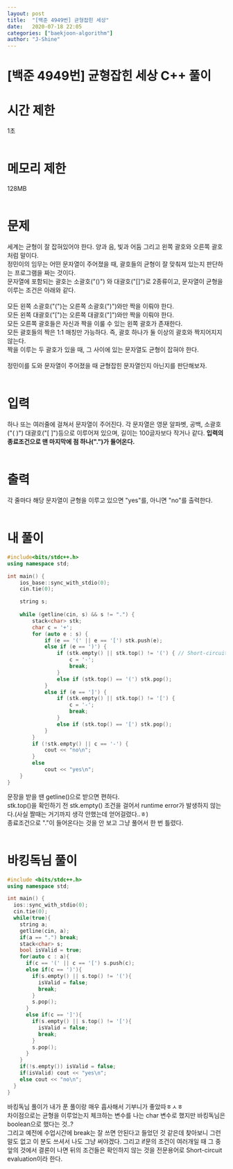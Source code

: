 ```yaml
---
layout: post
title:  "[백준 4949번] 균형잡힌 세상"
date:   2020-07-18 22:05
categories: ["baekjoon-algorithm"]
author: "J-Shine"
---
```

# \[백준 4949번] 균형잡힌 세상 C++ 풀이
# 시간 제한
1초<br><br>

# 메모리 제한
128MB<br><br>

# 문제  
세계는 균형이 잘 잡혀있어야 한다. 양과 음, 빛과 어둠 그리고 왼쪽 괄호와 오른쪽 괄호처럼 말이다.<br>
정민이의 임무는 어떤 문자열이 주어졌을 때, 괄호들의 균형이 잘 맞춰져 있는지 판단하는 프로그램을 짜는 것이다.<br>
문자열에 포함되는 괄호는 소괄호("()") 와 대괄호("[]")로 2종류이고, 문자열이 균형을 이루는 조건은 아래와 같다.<br><br>
모든 왼쪽 소괄호("(")는 오른쪽 소괄호(")")와만 짝을 이뤄야 한다.<br>
모든 왼쪽 대괄호("[")는 오른쪽 대괄호("]")와만 짝을 이뤄야 한다.<br>
모든 오른쪽 괄호들은 자신과 짝을 이룰 수 있는 왼쪽 괄호가 존재한다.<br>
모든 괄호들의 짝은 1:1 매칭만 가능하다. 즉, 괄호 하나가 둘 이상의 괄호와 짝지어지지 않는다.<br>
짝을 이루는 두 괄호가 있을 때, 그 사이에 있는 문자열도 균형이 잡혀야 한다.<br><br>
정민이를 도와 문자열이 주어졌을 때 균형잡힌 문자열인지 아닌지를 판단해보자.<br><br>

# 입력  
하나 또는 여러줄에 걸쳐서 문자열이 주어진다. 각 문자열은 영문 알파벳, 공백, 소괄호("( )") 대괄호("[ ]")등으로 이루어져 있으며, 길이는 100글자보다 작거나 같다.
**입력의 종료조건으로 맨 마지막에 점 하나(".")가 들어온다.**<br><br>
# 출력  

각 줄마다 해당 문자열이 균형을 이루고 있으면 "yes"를, 아니면 "no"를 출력한다.<br><br>

# 내 풀이

```c++
#include<bits/stdc++.h>
using namespace std;

int main() {
	ios_base::sync_with_stdio(0);
	cin.tie(0);

	string s;
	
	while (getline(cin, s) && s != ".") {
		stack<char> stk;
		char c = '+';
		for (auto e : s) {
			if (e == '(' || e == '[') stk.push(e);
			else if (e == ')') {
				if (stk.empty() || stk.top() != '(') { // Short-circuit evaluation
					c = '-';
					break;
				}
				else if (stk.top() == '(') stk.pop();
			}
			else if (e == ']') {
				if (stk.empty() || stk.top() != '[') {
					c = '-';
					break;
				}
				else if (stk.top() == '[') stk.pop();
			}
		}
		if (!stk.empty() || c == '-') {
			cout << "no\n";
		}
		else
			cout << "yes\n";
	}
}
```
문장을 받을 땐 getline()으로 받으면 편하다.<br>
stk.top()을 확인하기 전 stk.empty() 조건을 걸어서 runtime error가 발생하지 않는다.(사실 짤때는 거기까지 생각 안했는데 얻어걸렸다..ㅎ)<br>
종료조건으로 "."이 들어온다는 것을 안 보고 그냥 풀어서 한 번 틀렸다.<br><br>

# 바킹독님 풀이
```c++
#include <bits/stdc++.h>
using namespace std;

int main() {
  ios::sync_with_stdio(0);
  cin.tie(0);
  while(true){
    string a;
    getline(cin, a);
    if(a == ".") break;
    stack<char> s;
    bool isValid = true;
    for(auto c : a){
      if(c == '(' || c == '[') s.push(c);
      else if(c == ')'){
        if(s.empty() || s.top() != '('){
          isValid = false;
          break;
        }
        s.pop();
      }
      else if(c == ']'){
        if(s.empty() || s.top() != '['){
          isValid = false;
          break;
        }
        s.pop();
      }
    }
    if(!s.empty()) isValid = false;
    if(isValid) cout << "yes\n";
    else cout << "no\n";
  }
}
```
바킹독님 풀이가 내가 푼 풀이랑 매우 흡사해서 기부니가 좋았따ㅎㅅㅎ<br>
차이점으로는 균형을 이루었는지 체크하는 변수를 나는 char 변수로 했지만 바킹독님은 boolean으로 했다는 것..?<br>
그리고 예전에 수업시간에 break는 잘 쓰면 안된다고 들었던 것 같은데 찾아보니 그런말도 없고 이 분도 쓰셔서 나도 그냥 써야겠다.
그리고 if문의 조건이 여러개일 때 그 중 앞의 것에서 결론이 나면 뒤의 조건들은 확인하지 않는 것을 전문용어로 Short-circuit evaluation이라 한다.<br><br>
